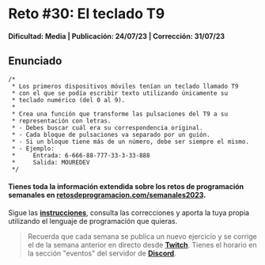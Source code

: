 # Reto #30: El teclado T9
#### Dificultad: Media | Publicación: 24/07/23 | Corrección: 31/07/23

## Enunciado

```
/*
 * Los primeros dispositivos móviles tenían un teclado llamado T9
 * con el que se podía escribir texto utilizando únicamente su
 * teclado numérico (del 0 al 9).
 *
 * Crea una función que transforme las pulsaciones del T9 a su
 * representación con letras.
 * - Debes buscar cuál era su correspondencia original.
 * - Cada bloque de pulsaciones va separado por un guión.
 * - Si un bloque tiene más de un número, debe ser siempre el mismo.
 * - Ejemplo:
 *     Entrada: 6-666-88-777-33-3-33-888
 *     Salida: MOUREDEV
 */
```
#### Tienes toda la información extendida sobre los retos de programación semanales en **[retosdeprogramacion.com/semanales2023](https://retosdeprogramacion.com/semanales2023)**.

Sigue las **[instrucciones](../../README.md)**, consulta las correcciones y aporta la tuya propia utilizando el lenguaje de programación que quieras.

> Recuerda que cada semana se publica un nuevo ejercicio y se corrige el de la semana anterior en directo desde **[Twitch](https://twitch.tv/mouredev)**. Tienes el horario en la sección "eventos" del servidor de **[Discord](https://discord.gg/mouredev)**.